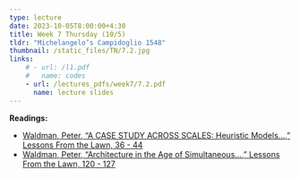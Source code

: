 ```yaml
---
type: lecture
date: 2023-10-05T8:00:00+4:30
title: Week 7 Thursday (10/5)
tldr: "Michelangelo’s Campidoglio 1548"
thumbnail: /static_files/TN/7.2.jpg
links: 
    # - url: /l1.pdf
    #   name: codes
    - url: /lectures_pdfs/week7/7.2.pdf
      name: lecture slides
---
```

**Readings:**
- [Waldman, Peter, “A CASE STUDY ACROSS SCALES: Heuristic Models...,” Lessons From the Lawn, 36 - 44](/readings_pdfs/week7/TH/r1.pdf)
- [Waldman, Peter, “Architecture in the Age of Simultaneous...,” Lessons From the Lawn, 120 - 127](/readings_pdfs/week7/TH/r2.pdf)



